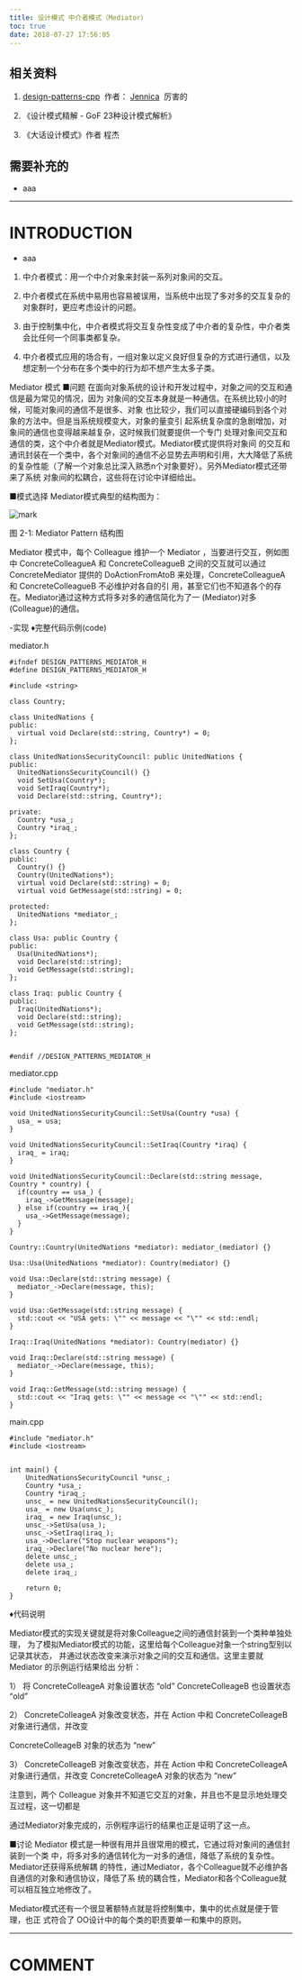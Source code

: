 ```yaml
---
title: 设计模式 中介者模式（Mediator）
toc: true
date: 2018-07-27 17:56:05
---
```


## 相关资料

1. [design-patterns-cpp](https://github.com/yogykwan/design-patterns-cpp)  作者： [Jennica](http://jennica.space/)  厉害的

2. 《设计模式精解 - GoF 23种设计模式解析》

3. 《大话设计模式》作者 程杰




## 需要补充的






  * aaa





* * *





# INTRODUCTION






  * aaa




  1. 中介者模式：用一个中介对象来封装一系列对象间的交互。


  2. 中介者模式在系统中易用也容易被误用，当系统中出现了多对多的交互复杂的对象群时，更应考虑设计的问题。


  3. 由于控制集中化，中介者模式将交互复杂性变成了中介者的复杂性，中介者类会比任何一个同事类都复杂。


  4. 中介者模式应用的场合有，一组对象以定义良好但复杂的方式进行通信，以及想定制一个分布在多个类中的行为却不想产生太多子类。






Mediator 模式
■问题
在面向对象系统的设计和开发过程中，对象之间的交互和通信是最为常见的情况，因为 对象间的交互本身就是一种通信。在系统比较小的时候，可能对象间的通信不是很多、对象 也比较少，我们可以直接硬编码到各个对象的方法中。但是当系统规模变大，对象的量变引 起系统复杂度的急剧增加，对象间的通信也变得越来越复杂，这时候我们就要提供一个专门 处理对象间交互和通信的类，这个中介者就是Mediator模式。Mediator模式提供将对象间 的交互和通讯封装在一个类中，各个对象间的通信不必显势去声明和引用，大大降低了系统 的复杂性能（了解一个对象总比深入熟悉n个对象要好）。另外Mediator模式还带来了系统 对象间的松耦合，这些将在讨论中详细给出。

■模式选择
Mediator模式典型的结构图为：


![mark](http://pacdb2bfr.bkt.clouddn.com/blog/image/180727/8ekD4baGDF.png?imageslim)

图 2-1: Mediator Pattern 结构图

Mediator 模式中，每个 Colleague 维护一个 Mediator ，当要进行交互，例如图中 ConcreteColleagueA 和 ConcreteColleagueB 之间的交互就可以通过 ConcreteMediator 提供的 DoActionFromAtoB 来处理，ConcreteColleagueA 和 ConcreteColleagueB 不必维护对各自的引 用，甚至它们也不知道各个的存在。Mediator通过这种方式将多对多的通信简化为了一 (Mediator)对多(Colleague)的通信。

-实现
♦完整代码示例(code)

mediator.h


    #ifndef DESIGN_PATTERNS_MEDIATOR_H
    #define DESIGN_PATTERNS_MEDIATOR_H

    #include <string>

    class Country;

    class UnitedNations {
    public:
      virtual void Declare(std::string, Country*) = 0;
    };

    class UnitedNationsSecurityCouncil: public UnitedNations {
    public:
      UnitedNationsSecurityCouncil() {}
      void SetUsa(Country*);
      void SetIraq(Country*);
      void Declare(std::string, Country*);

    private:
      Country *usa_;
      Country *iraq_;
    };

    class Country {
    public:
      Country() {}
      Country(UnitedNations*);
      virtual void Declare(std::string) = 0;
      virtual void GetMessage(std::string) = 0;

    protected:
      UnitedNations *mediator_;
    };

    class Usa: public Country {
    public:
      Usa(UnitedNations*);
      void Declare(std::string);
      void GetMessage(std::string);
    };

    class Iraq: public Country {
    public:
      Iraq(UnitedNations*);
      void Declare(std::string);
      void GetMessage(std::string);
    };


    #endif //DESIGN_PATTERNS_MEDIATOR_H



mediator.cpp


    #include "mediator.h"
    #include <iostream>

    void UnitedNationsSecurityCouncil::SetUsa(Country *usa) {
      usa_ = usa;
    }

    void UnitedNationsSecurityCouncil::SetIraq(Country *iraq) {
      iraq_ = iraq;
    }

    void UnitedNationsSecurityCouncil::Declare(std::string message, Country * country) {
      if(country == usa_) {
        iraq_->GetMessage(message);
      } else if(country == iraq_){
        usa_->GetMessage(message);
      }
    }

    Country::Country(UnitedNations *mediator): mediator_(mediator) {}

    Usa::Usa(UnitedNations *mediator): Country(mediator) {}

    void Usa::Declare(std::string message) {
      mediator_->Declare(message, this);
    }

    void Usa::GetMessage(std::string message) {
      std::cout << "USA gets: \"" << message << "\"" << std::endl;
    }

    Iraq::Iraq(UnitedNations *mediator): Country(mediator) {}

    void Iraq::Declare(std::string message) {
      mediator_->Declare(message, this);
    }

    void Iraq::GetMessage(std::string message) {
      std::cout << "Iraq gets: \"" << message << "\"" << std::endl;
    }




main.cpp


    #include "mediator.h"
    #include <iostream>


    int main() {
        UnitedNationsSecurityCouncil *unsc_;
        Country *usa_;
        Country *iraq_;
        unsc_ = new UnitedNationsSecurityCouncil();
        usa_ = new Usa(unsc_);
        iraq_ = new Iraq(unsc_);
        unsc_->SetUsa(usa_);
        unsc_->SetIraq(iraq_);
        usa_->Declare("Stop nuclear weapons");
        iraq_->Declare("No nuclear here");
        delete unsc_;
        delete usa_;
        delete iraq_;

        return 0;
    }


♦代码说明

Mediator模式的实现关键就是将对象Colleague之间的通信封装到一个类种单独处理， 为了模拟Mediator模式的功能，这里给每个Colleague对象一个string型别以记录其状态， 并通过状态改变来演示对象之间的交互和通信。这里主要就 Mediator 的示例运行结果给出 分析：

1） 将 ConcreteColleageA 对象设置状态 “old” ConcreteColleageB 也设置状态 “old”

2） ConcreteColleageA 对象改变状态，并在 Action 中和 ConcreteColleageB 对象进行通信，并改变

ConcreteColleageB 对象的状态为 “new”

3） ConcreteColleageB 对象改变状态，并在 Action 中和 ConcreteColleageA 对象进行通信，并改变 ConcreteColleageA 对象的状态为 “new”

注意到，两个 Colleague 对象并不知道它交互的对象，并且也不是显示地处理交互过程，这一切都是

通过Mediator对象完成的，示例程序运行的结果也正是证明了这一点。

■讨论
Mediator 模式是一种很有用并且很常用的模式，它通过将对象间的通信封装到一个类 中，将多对多的通信转化为一对多的通信，降低了系统的复杂性。Mediator还获得系统解耦 的特性，通过Mediator，各个Colleague就不必维护各自通信的对象和通信协议，降低了系 统的耦合性，Mediator和各个Colleague就可以相互独立地修改了。

Mediator模式还有一个很显著额特点就是将控制集中，集中的优点就是便于管理，也正 式符合了 OO设计中的每个类的职责要单一和集中的原则。

















* * *





# COMMENT
